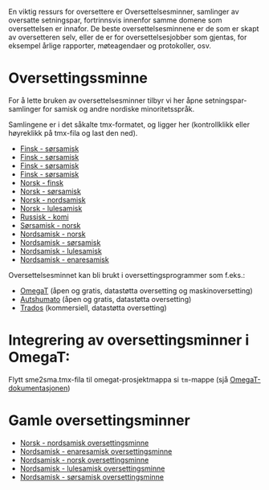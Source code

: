 

En viktig ressurs for oversettere er Oversettelsesminner, samlinger av  oversatte setningspar, fortrinnsvis innenfor samme domene som oversettelsen er innafor. De beste oversettelsesminnene er de som er skapt av oversetteren selv, eller de er for oversettelsesjobber som gjentas, for eksempel årlige rapporter, møteagendaer og protokoller, osv.


# Oversettingssminne


For å lette bruken av oversettelsesminner tilbyr vi her åpne setningspar-samlinger for samisk og andre nordiske minoritetsspråk.


Samlingene er i det såkalte tmx-formatet, og ligger her (kontrollklikk eller høyreklikk på tmx-fila og last den ned).


* [Finsk - sørsamisk](https://victorio.uit.no/biggies/trunk/mt/omegat/fin-nob/tm/)
* [Finsk - sørsamisk](https://victorio.uit.no/biggies/trunk/mt/omegat/fin-sme/tm/)
* [Finsk - sørsamisk](https://victorio.uit.no/biggies/trunk/mt/omegat/fin-smn/tm/)
* [Finsk - sørsamisk](https://victorio.uit.no/biggies/trunk/mt/omegat/fin-sms/tm/)
* [Norsk - finsk](https://victorio.uit.no/biggies/trunk/mt/omegat/nob-fin/tm/)
* [Norsk - sørsamisk](https://victorio.uit.no/biggies/trunk/mt/omegat/nob-sma/tm/)
* [Norsk - nordsamisk](https://victorio.uit.no/biggies/trunk/mt/omegat/nob-sme/tm/)
* [Norsk - lulesamisk](https://victorio.uit.no/biggies/trunk/mt/omegat/nob-smj/tm/)
* [Russisk - komi](https://victorio.uit.no/biggies/trunk/mt/omegat/rus-kpv/tm/)
* [Sørsamisk - norsk](https://victorio.uit.no/biggies/trunk/mt/omegat/sma-nob/tm/)
* [Nordsamisk - norsk](https://victorio.uit.no/biggies/trunk/mt/omegat/sme-nob/tm/)
* [Nordsamisk - sørsamisk](https://victorio.uit.no/biggies/trunk/mt/omegat/sme-sma/tm/)
* [Nordsamisk - lulesamisk](https://victorio.uit.no/biggies/trunk/mt/omegat/sme-smj/tm/)
* [Nordsamisk - enaresamisk](https://victorio.uit.no/biggies/trunk/mt/omegat/sme-smn/tm/)


Oversettelsesminnet kan bli brukt i oversettingsprogrammer som f.eks.:


* [OmegaT](omegat.nob.html) (åpen og gratis, datastøtta oversetting og maskinoversetting)
* [Autshumato](autshumato.html) (åpen og gratis, datastøtta oversetting)
* [Trados](https://sv.wikipedia.org/wiki/Trados) (kommersiell, datastøtta oversetting)


# Integrering av oversettingsminner i OmegaT:


Flytt sme2sma.tmx-fila til omegat-prosjektmappa si `tm`-mappe (sjå [OmegaT-dokumentasjonen](https://omegat.sourceforge.io/manual-standard/en/chapter.translation.memories.html))


# Gamle oversettingsminner

* [Norsk - nordsamisk oversettingsminne](http://divvun.no/static_files/nob2sme-tmx.zip)
* [Nordsamisk - enaresamisk oversettingsminne](http://divvun.no/static_files/sme2smn-tmx.zip)
* [Nordsamisk - norsk oversettingsminne](http://divvun.no/static_files/sme2nob.tmx.zip)
* [Nordsamisk - lulesamisk oversettingsminne](http://divvun.no/static_files/sme2smj.tmx.zip)
* [Nordsamisk - sørsamisk oversettingsminne](http://divvun.no/static_files/sme2sma.tmx.zip)
